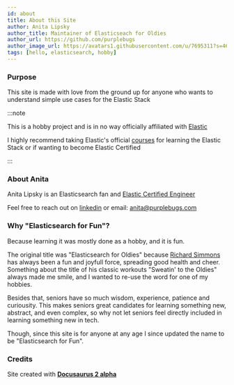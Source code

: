 ```yaml
---
id: about
title: About this Site
author: Anita Lipsky
author_title: Maintainer of Elasticseach for Oldies
author_url: https://github.com/purplebugs
author_image_url: https://avatars1.githubusercontent.com/u/7695311?s=460&v=4
tags: [hello, elasticsearch, hobby]
---
```


### Purpose

This site is made with love from the ground up for anyone who wants to understand simple use cases for the Elastic Stack

:::note

This is a hobby project and is in no way officially affiliated with [Elastic](https://elastic.co)

I highly recommend taking Elastic's official [courses](https://www.elastic.co/training/certification) for learning the Elastic Stack or if wanting to become Elastic Certified

:::

### About Anita

Anita Lipsky is an Elasticsearch fan and [Elastic Certified Engineer](https://certified.elastic.co/8c217fda-75a3-462d-9438-1a0b5853a403)

Feel free to reach out on [linkedin](https://www.linkedin.com/in/anita-lipsky-506360120) or email: [anita@purplebugs.com](mailto:anita@purplebugs.com)

### Why "Elasticsearch for Fun"?

Because learning it was mostly done as a hobby, and it is fun.

The original title was "Elasticsearch for Oldies" because
[Richard Simmons](https://en.wikipedia.org/wiki/Richard_Simmons) has always been a fun and joyfull force, spreading good health and cheer. Something about the title of his classic workouts "Sweatin' to the Oldies" always made me smile, and I wanted to re-use the word for one of my hobbies.

Besides that, seniors have so much wisdom, experience, patience and curiousity. This makes seniors great candidates for learning something new, abstract, and even complex, so why not let seniors feel directly included in learning something new in tech.

Though, since this site is for anyone at any age I since updated the name to be "Elasticsearch for Fun".

### Credits

Site created with [**Docusaurus 2 alpha**](https://v2.docusaurus.io/)
